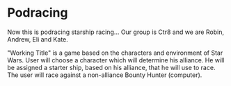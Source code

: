 # Podracing
Now this is podracing starship racing...
Our group is Ctr8 and we are Robin, Andrew, Eli and Kate.

"Working Title" is a game based on the characters and environment of Star Wars.  User will choose a character which will determine his alliance.  He will be assigned a starter ship, based on his alliance, that he will use to race.  The user will race against a non-alliance Bounty Hunter (computer).
